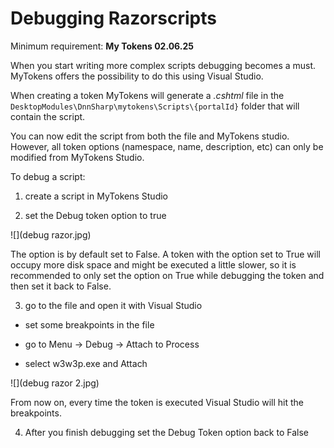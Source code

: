 # Debugging Razorscripts

Minimum requirement: **My Tokens 02.06.25**

When you start writing more complex scripts debugging becomes a must. MyTokens offers the possibility to do this using Visual Studio.

When creating a token MyTokens will generate a *.cshtml* file in the `DesktopModules\DnnSharp\mytokens\Scripts\{portalId}` folder that will contain the script.

You can now edit the script from both the file and MyTokens studio. However, all token options (namespace, name, description, etc) can only be modified from MyTokens Studio.

To debug a script:

1) create a script in MyTokens Studio

2) set the Debug token option to true

![](debug razor.jpg)

The option is by default set to False. A token with the option set to True will occupy more disk space and might be executed a little slower, so it is recommended to only set the option on True while debugging the token and then set it back to False.

3) go to the file and open it with Visual Studio

  - set some breakpoints in the file

  - go to Menu -> Debug -> Attach to Process

  - select w3w3p.exe and Attach

![](debug razor 2.jpg)

From now on, every time the token is executed Visual Studio will hit the breakpoints.

4) After you finish debugging set the Debug Token option back to False

